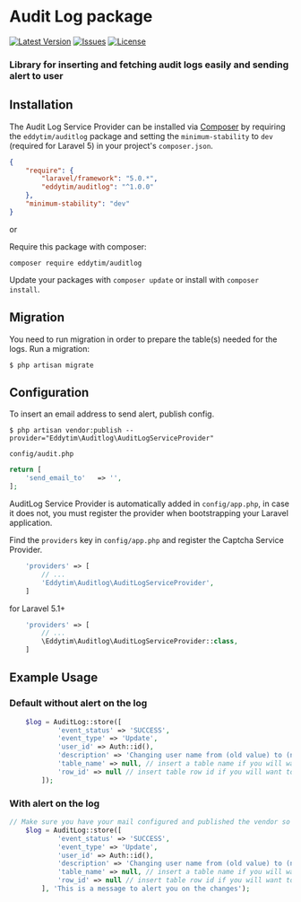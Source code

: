 # Audit Log package

[![Latest Version](https://img.shields.io/github/release/trutimer/AuditLog-package?style=flat-square)](https://github.com/trutimer/AuditLog-package/releases)
[![Issues](https://img.shields.io/github/issues/trutimer/AuditLog-package?style=flat-square)](https://github.com/trutimer/AuditLog-package/issues)
[![License](https://poser.pugx.org/eddytim/auditlog/license.svg)](https://packagist.org/packages/eddytim/auditlog)

### Library for inserting and fetching audit logs easily and sending alert to user

## Installation

The Audit Log Service Provider can be installed via [Composer](http://getcomposer.org) by requiring the
`eddytim/auditlog` package and setting the `minimum-stability` to `dev` (required for Laravel 5) in your
project's `composer.json`.

```json
{
    "require": {
        "laravel/framework": "5.0.*",
        "eddytim/auditlog": "^1.0.0"
    },
    "minimum-stability": "dev"
}
```

or

Require this package with composer:
```
composer require eddytim/auditlog
```

Update your packages with ```composer update``` or install with ```composer install```.

## Migration
You need to run migration in order to prepare the table(s) needed for the logs. Run a migration:

``$ php artisan migrate``

## Configuration

To insert an email address to send alert, publish config.

```$ php artisan vendor:publish --provider="Eddytim\Auditlog\AuditLogServiceProvider"```

`config/audit.php`

```php
return [
    'send_email_to'   => '',
];
```
AuditLog Service Provider is automatically added in `config/app.php`, in case it does not, you must register the provider when bootstrapping your Laravel application.

Find the `providers` key in `config/app.php` and register the Captcha Service Provider.

```php
    'providers' => [
        // ...
        'Eddytim\Auditlog\AuditLogServiceProvider',
    ]
```
for Laravel 5.1+
```php
    'providers' => [
        // ...
        \Eddytim\Auditlog\AuditLogServiceProvider::class,
    ]
```

## Example Usage
### Default without alert on the log
```php
    $log = AuditLog::store([
            'event_status' => 'SUCCESS',
            'event_type' => 'Update',
            'user_id' => Auth::id(),
            'description' => 'Changing user name from (old value) to (new value)',
            'table_name' => null, // insert a table name if you will want to track affected table
            'row_id' => null // insert table row id if you will want to track specific affected record
        ]);
```

### With alert on the log
```php
// Make sure you have your mail configured and published the vendor so as to specify an email address
    $log = AuditLog::store([
            'event_status' => 'SUCCESS',
            'event_type' => 'Update',
            'user_id' => Auth::id(),
            'description' => 'Changing user name from (old value) to (new value)',
            'table_name' => null, // insert a table name if you will want to track affected table
            'row_id' => null // insert table row id if you will want to track specific affected record
        ], 'This is a message to alert you on the changes');
```

